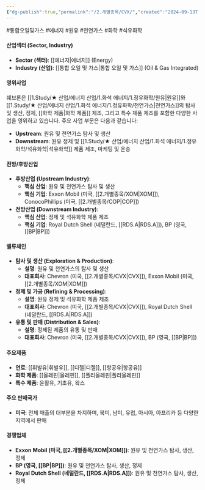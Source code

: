 ```yaml
---
{"dg-publish":true,"permalink":"/2.개별종목/CVX/","created":"2024-09-13T12:56:42.983+09:00","updated":"2025-07-29T21:37:04.541+09:00"}
---
```


#통합오일및가스 #에너지 #원유 #천연가스 #화학 #석유화학

#### 산업섹터 (Sector, Industry)

- **Sector (섹터)**: [[에너지\|에너지]] (Energy)
- **Industry (산업)**: [[통합 오일 및 가스\|통합 오일 및 가스]] (Oil & Gas Integrated)

#### 영위사업

쉐브론은 [[1.Study/★ 산업/에너지 산업/1.화석 에너지/1.정유화학/원유\|원유]]와 [[1.Study/★ 산업/에너지 산업/1.화석 에너지/1.정유화학/천연가스\|천연가스]]의 탐사 및 생산, 정제, [[화학 제품\|화학 제품]] 제조, 그리고 특수 제품 제조를 포함한 다양한 사업을 영위하고 있습니다. 주요 사업 부문은 다음과 같습니다:

- **Upstream**: 원유 및 천연가스 탐사 및 생산
- **Downstream**: 원유 정제 및 [[1.Study/★ 산업/에너지 산업/1.화석 에너지/1.정유화학/석유화학\|석유화학]] 제품 제조, 마케팅 및 운송

#### 전방/후방산업

- **후방산업 (Upstream Industry)**:
    - **핵심 산업**: 원유 및 천연가스 탐사 및 생산
    - **핵심 기업**: Exxon Mobil (미국, [[2.개별종목/XOM\|XOM]]), ConocoPhillips (미국, [[2.개별종목/COP\|COP]])
- **전방산업 (Downstream Industry)**:
    - **핵심 산업**: 정제 및 석유화학 제품 제조
    - **핵심 기업**: Royal Dutch Shell (네덜란드, [[RDS.A\|RDS.A]]), BP (영국, [[BP\|BP]])

#### 밸류체인

- **탐사 및 생산 (Exploration & Production)**:
    - **설명**: 원유 및 천연가스의 탐사 및 생산
    - **대표회사**: Chevron (미국, [[2.개별종목/CVX\|CVX]]), Exxon Mobil (미국, [[2.개별종목/XOM\|XOM]])
- **정제 및 가공 (Refining & Processing)**:
    - **설명**: 원유 정제 및 석유화학 제품 제조
    - **대표회사**: Chevron (미국, [[2.개별종목/CVX\|CVX]]), Royal Dutch Shell (네덜란드, [[RDS.A\|RDS.A]])
- **유통 및 판매 (Distribution & Sales)**:
    - **설명**: 정제된 제품의 유통 및 판매
    - **대표회사**: Chevron (미국, [[2.개별종목/CVX\|CVX]]), BP (영국, [[BP\|BP]])

#### 주요제품

- **연료**: [[휘발유\|휘발유]], [[디젤\|디젤]], [[항공유\|항공유]]
- **화학 제품**: [[올레핀\|올레핀]], [[폴리올레핀\|폴리올레핀]]
- **특수 제품**: 윤활유, 기초유, 왁스

#### 주요 판매국가

- **미국**: 전체 매출의 대부분을 차지하며, 북미, 남미, 유럽, 아시아, 아프리카 등 다양한 지역에서 판매

#### 경쟁업체

- **Exxon Mobil (미국, [[2.개별종목/XOM\|XOM]])**: 원유 및 천연가스 탐사, 생산, 정제
- **BP (영국, [[BP\|BP]])**: 원유 및 천연가스 탐사, 생산, 정제
- **Royal Dutch Shell (네덜란드, [[RDS.A\|RDS.A]])**: 원유 및 천연가스 탐사, 생산, 정제